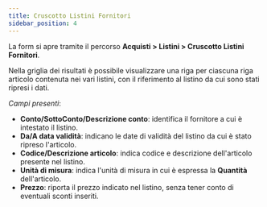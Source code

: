 ```yaml
---
title: Cruscotto Listini Fornitori
sidebar_position: 4
---
```


La form si apre tramite il percorso **Acquisti > Listini > Cruscotto Listini Fornitori**.   

Nella griglia dei risultati è possibile visualizzare una riga per ciascuna riga articolo contenuta nei vari listini, con il riferimento al listino da cui sono stati ripresi i dati.  

*Campi presenti*:

- **Conto/SottoConto/Descrizione conto**: identifica il fornitore a cui è intestato il listino.
- **Da/A data validità**: indicano le date di validità del listino da cui è stato ripreso l'articolo.  
- **Codice/Descrizione articolo**: indica codice e descrizione dell'articolo presente nel listino.  
- **Unità di misura**: indica l'unità di misura in cui è espressa la **Quantità** dell'articolo.  
- **Prezzo**: riporta il prezzo indicato nel listino, senza tener conto di eventuali sconti inseriti. 